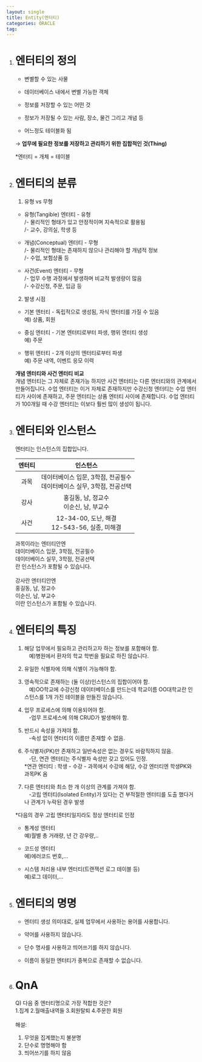 ```yaml
---
layout: single
title: Entity(엔터티)
categories: ORACLE
tag:
---
```


1. # 엔터티의 정의

   - 변별할 수 있는 사물   

   - 데이터베이스 내에서 변별 가능한 객체   

   - 정보를 저장할 수 있는 어떤 것   

   - 정보가 저장될 수 있는 사람, 장소, 물건 그리고 개념 등   

   - 어느정도 테이블화 됨   

   → __업무에 필요한 정보를 저장하고 관리하기 위한 집합적인 것(Thing)__   

   *엔터티 = 개체 = 테이블   

1. # 엔터티의 분류

   1) 유형 vs 무형   
   - 유형(Tangible) 엔터티 - 유형   
      /- 물리적인 형태가 있고 안정적이며 지속적으로 활용됨   
      /- 교수, 강의실, 학생 등   

   - 개념(Conceptual) 엔터티 - 무형   
      /- 물리적인 형태는 존재하지 않으나 관리해야 할 개념적 정보   
      /- 수업, 보험상품 등   

   - 사건(Event) 엔터티 - 무형   
      /- 업무 수행 과정에서 발생하며 비교적 발생량이 많음   
      /- 수강신청, 주문, 입금 등   
   
   2) 발생 시점   
   - 기본 엔터티 - 독립적으로 생성됨, 자식 엔터티를 가질 수 있음   
   예) 상품, 회원   

   - 중심 엔터티 - 기본 엔터티로부터 파생, 행위 엔터티 생성   
   예) 주문   

   - 행위 엔터티 - 2개 이상의 엔터티로부터 파생   
   예) 주문 내역, 이벤트 응모 이력   

   __개념 엔터티와 사건 엔터티 비교__   
   개념 엔터티는 그 자체로 존재가능 하지만 사건 엔터티는 다른 엔터티와의 관계에서 만들어집니다. 수업 엔터티는 이거 자체로 존재하지만 수강신청 엔터티는 수업 엔터티가 사이에 존재하고, 주문 엔터티는 상품 엔터티 사이에 존재합니다. 수업 엔터티가 100개일 때 수강 엔터티는 이보다 훨씬 많이 생성이 됩니다.

1. # 엔터티와 인스턴스   
   엔터티는 인스턴스의 집합입니다.   

   | 엔터티 | 인스턴스 |
   |:-----:|:--------:|
   |과목|데이터베이스 입문, 3학점, 전공필수<br>데이터베이스 실무, 3학점, 전공선택|
   |강사| 홍길동, 남, 정교수<br>이순신, 남, 부교수|
   |사건| 12-34-00, 도난, 해결<br>12-543-56, 실종, 미해결|

   과목이라는 엔터티안엔   
   데이터베이스 입문, 3학점, 전공필수   
   데이터베이스 실무, 3학점, 전공선택   
   란 인스턴스가 포함될 수 있습니다.   
   <br>
   강사란 엔터티안엔   
   홍길동, 남, 정교수   
   이순신, 남, 부교수   
   이란 인스턴스가 포함될 수 있습니다.     

1. # 엔터티의 특징   
   1) 해당 업무에서 필요하고 관리하고자 하는 정보를 포함해야 함.   
   &nbsp;&nbsp;&nbsp;예)병원에서 환자의 학교 학번을 필요로 하진 않습니다.   

   2) 유일한 식별자에 의해 식별이 가능해야 함.   

   3) 영속적으로 존재하는 (둘 이상)인스턴스의 집합이어야 함.   
   &nbsp;&nbsp;&nbsp;예)OO학교에 수강신청 데이터베이스를 만드는데 학교이름 OO대학교란 인스턴스를 1개 가진 테이블을 만들진 않습니다.   

   4) 업무 프로세스에 의해 이용되어야 함.   
   &nbsp;&nbsp;&nbsp;-업무 프로세스에 의해 CRUD가 발생해야 함.   

   5) 반드시 속성을 가져야 함.   
   &nbsp;&nbsp;&nbsp;-속성 없이 엔터티의 이름만 존재할 수 없음.   

   6) 주식별자(PK)만 존재하고 일반속성은 없는 경우도 바람직하지 않음.   
   &nbsp;&nbsp;&nbsp;-단, 연관 엔터티는 주식별자 속성만 갖고 있어도 인정.   
   *연관 엔터티 : 학생 - 수강 - 과목에서 수강에 해당, 수강 엔터티엔 학생PK와 과목PK 옴   

   7) 다른 엔터티와 최소 한 개 이상의 관계를 가져야 함.   
   &nbsp;&nbsp;&nbsp;-고립 엔터티(Isolated Entity)가 있다는 건 부적절한 엔터티를 도출 했다거나 관계가 누락된 경우 발생    

   *다음의 경우 고립 엔터티일지라도 정상 엔터티로 인정   
   - 통계성 엔터티   
   예)월별 총 거래량, 년 간 강우량,..   
      
   - 코드성 엔터티   
   예)에러코드 번호,...   
      
   - 시스템 처리용 내부 엔터티(트랜잭션 로그 테이블 등)   
   예)로그 데이터,...   
   
1. # 엔터티의 명명

   - 엔터티 생성 의미대로, 실제 업무에서 사용하는 용어를 사용합니다.   

   - 약어를 사용하지 않습니다.   

   - 단수 명사를 사용하고 띄어쓰기를 하지 않습니다.   
   
   - 이름이 동일한 엔터티가 중복으로 존재할 수 없습니다.   

1. # QnA
   Q) 다음 중 엔터티명으로 가장 적합한 것은?   
   1.집계   2.월매출내역들   3.회원탈퇴   4.주문한 회원   
   <br>
   해설:
   1. 무엇을 집계했는지 불분명   
   2. 단수로 명명해야 함   
   4. 띄어쓰기를 하지 않음   


